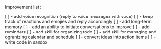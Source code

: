 Improvement list :

[ ] - add voice recognition (reply to voice messages with voce)
[ ] - keep track of reactions and emojies and reply accordingly
[ ] - add long-term memory
[ ] - add an ability to initiate conversations to improve 
[ ] - add reminders
[ ] - add skill for organizing todo
[ ] - add skill for managing and ogranizing calendar and schedule
[ ] - convert ideas into action items
[ ] - write code in sandox